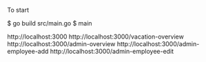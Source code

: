 

To start

$ go build src/main.go
$ main

http://localhost:3000
http://localhost:3000/vacation-overview
http://localhost:3000/admin-overview
http://localhost:3000/admin-employee-add
http://localhost:3000/admin-employee-edit
